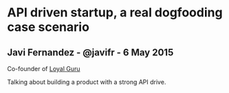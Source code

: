 # API driven startup, a real dogfooding case scenario

## Javi Fernandez - @javifr - 6 May 2015

Co-founder of [Loyal Guru](http://www.loyal.guru/en/)

Talking about building a product with a strong API drive.

